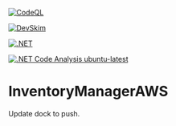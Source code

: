 [![CodeQL](https://github.com/Gigundo/InventoryManagerAWS/actions/workflows/codeql-analysis.yml/badge.svg)](https://github.com/Gigundo/InventoryManagerAWS/actions/workflows/codeql-analysis.yml)

[![DevSkim](https://github.com/Gigundo/InventoryManagerAWS/actions/workflows/devskim.yml/badge.svg?branch=master)](https://github.com/Gigundo/InventoryManagerAWS/actions/workflows/devskim.yml)

[![.NET](https://github.com/Gigundo/InventoryManagerAWS/actions/workflows/master-src-build-and-test.yml/badge.svg)](https://github.com/Gigundo/InventoryManagerAWS/actions/workflows/master-src-build-and-test.yml)

[![.NET Code Analysis ubuntu-latest](https://github.com/Gigundo/InventoryManagerAWS/actions/workflows/net-code-analysis-ubuntu.yml/badge.svg)](https://github.com/Gigundo/InventoryManagerAWS/actions/workflows/net-code-analysis-ubuntu.yml)

# InventoryManagerAWS

Update dock to push.
